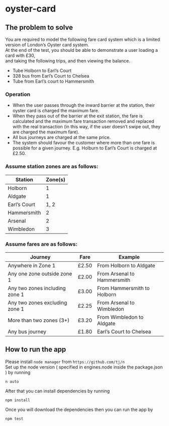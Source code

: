 # oyster-card

## The problem to solve
You are required to model the following fare card system which is a limited version of London’s Oyster card system. <br/>
At the end of the test, you should be able to demonstrate a user loading a card with £30, <br/>
and taking the following trips, and then viewing the balance. <br />

- Tube Holborn to Earl’s Court
- 328 bus from Earl’s Court to Chelsea
- Tube from Earl’s court to Hammersmith

### Operation

- When the user passes through the inward barrier at the station, their oyster card is charged the maximum fare.
- When they pass out of the barrier at the exit station, the fare is calculated and the maximum fare transaction removed and replaced with the real transaction (in this way, if the user doesn’t swipe out, they are charged the maximum fare).
- All bus journeys are charged at the same price.
- The system should favour the customer where more than one fare is possible for a given
  journey. E.g. Holburn to Earl’s Court is charged at £2.50.

### Assume station zones are as follows:

| Station      | Zone(s) |
|--------------|---------|
| Holborn      | 1       |
| Aldgate      | 1       |
| Earl’s Court | 1, 2    |
| Hammersmith  | 2       |
| Arsenal      | 2       |
| Wimbledon    | 3       |

### Assume fares are as follows:

| Journey                        | Fare    | Example                       |
|--------------------------------|---------|-------------------------------|
| Anywhere in Zone 1             | £2.50   | From Holborn to Aldgate       |
| Any one zone outside zone 1    | £2.00   | From Arsenal to Hammersmith   |
| Any two zones including zone 1 | £3.00   | From Hammersmith to Holborn   |
| Any two zones excluding zone 1 | £2.25   | From Arsenal to Wimbledon     |
| More than two zones (3+)       | £3.20   | From Wimbledon to Aldgate     |
| Any bus journey                | £1.80   | Earl’s Court to Chelsea       |

## How to run the app
Please install `node manager` from `https://github.com/tj/n` <br>
Set up the node version ( specified in engines.node inside the package.json ) by running
```
n auto
```
After that you can install dependencies by running
```
npm install
```
Once you will download the dependencies then you can run the app by
```
npm test
```

